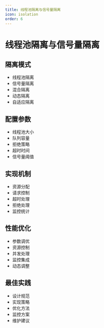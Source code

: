 ```yaml
---
title: 线程池隔离与信号量隔离
icon: isolation
order: 6
---
```


# 线程池隔离与信号量隔离

## 隔离模式
- 线程池隔离
- 信号量隔离
- 混合隔离
- 动态隔离
- 自适应隔离

## 配置参数
- 线程池大小
- 队列容量
- 拒绝策略
- 超时时间
- 信号量阈值

## 实现机制
- 资源分配
- 请求控制
- 超时处理
- 拒绝处理
- 监控统计

## 性能优化
- 参数调优
- 资源控制
- 并发处理
- 监控集成
- 动态调整

## 最佳实践
- 设计规范
- 实现策略
- 优化方法
- 监控方案
- 维护建议
